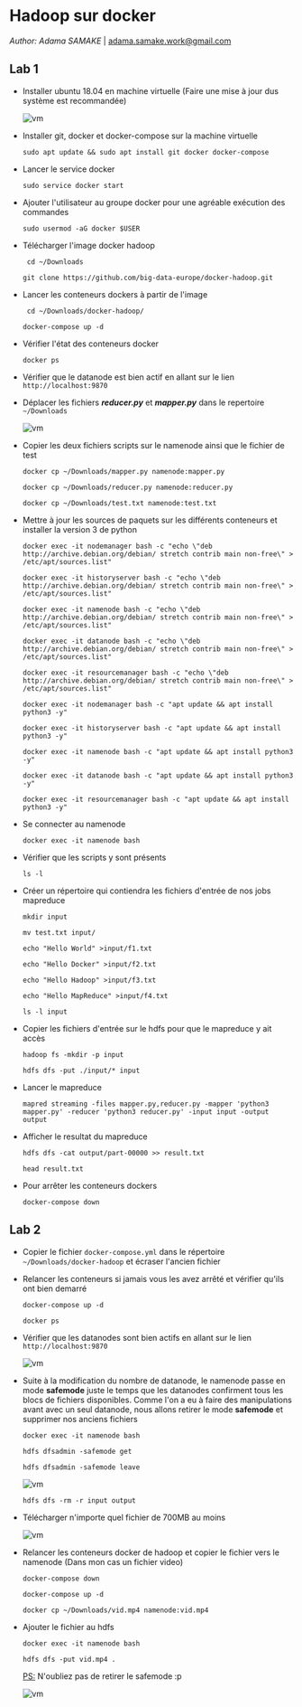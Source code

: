 # Hadoop sur docker

*Author: Adama SAMAKE* | adama.samake.work@gmail.com

## Lab 1

- Installer ubuntu 18.04 en machine virtuelle (Faire une mise à jour dus système est recommandée)

  ![vm](img/vm1.png)

- Installer git, docker et docker-compose sur la machine virtuelle

  `sudo apt update && sudo apt install git docker docker-compose`

- Lancer le service docker

  `sudo service docker start`

- Ajouter l'utilisateur au groupe docker pour une agréable exécution des commandes

  `sudo usermod -aG docker $USER`

- Télécharger l'image docker hadoop

  ` cd ~/Downloads`

  `git clone https://github.com/big-data-europe/docker-hadoop.git`

- Lancer les conteneurs dockers à partir de l'image

  ` cd ~/Downloads/docker-hadoop/`

  `docker-compose up -d`

- Vérifier l'état des conteneurs docker

  `docker ps`

- Vérifier que le datanode est bien actif en allant sur le lien `http://localhost:9870`

- Déplacer les fichiers ***reducer.py*** et ***mapper.py*** dans le repertoire `~/Downloads`

  ![vm](img/vm2.png)

- Copier les deux fichiers scripts sur le namenode ainsi que le fichier de test

  `docker cp ~/Downloads/mapper.py namenode:mapper.py`

  `docker cp ~/Downloads/reducer.py namenode:reducer.py`

  `docker cp ~/Downloads/test.txt namenode:test.txt`

- Mettre à jour les sources de paquets sur les différents conteneurs et installer la version 3 de python

  `docker exec -it nodemanager bash -c "echo \"deb http://archive.debian.org/debian/ stretch contrib main non-free\" > /etc/apt/sources.list"`

  `docker exec -it historyserver bash -c "echo \"deb http://archive.debian.org/debian/ stretch contrib main non-free\" > /etc/apt/sources.list"`

  `docker exec -it namenode bash -c "echo \"deb http://archive.debian.org/debian/ stretch contrib main non-free\" > /etc/apt/sources.list"`

  `docker exec -it datanode bash -c "echo \"deb http://archive.debian.org/debian/ stretch contrib main non-free\" > /etc/apt/sources.list"`

  `docker exec -it resourcemanager bash -c "echo \"deb http://archive.debian.org/debian/ stretch contrib main non-free\" > /etc/apt/sources.list"`

  `docker exec -it nodemanager bash -c "apt update && apt install python3 -y"`

  `docker exec -it historyserver bash -c "apt update && apt install python3 -y"`

  `docker exec -it namenode bash -c "apt update && apt install python3 -y"`

  `docker exec -it datanode bash -c "apt update && apt install python3 -y"`

  `docker exec -it resourcemanager bash -c "apt update && apt install python3 -y"`

- Se connecter au namenode

  `docker exec -it namenode bash`

- Vérifier que les scripts y sont présents

  `ls -l`

- Créer un répertoire qui contiendra les fichiers d'entrée de nos jobs mapreduce

  `mkdir input`

  `mv test.txt input/`

  `echo "Hello World" >input/f1.txt`

  `echo "Hello Docker" >input/f2.txt`

  `echo "Hello Hadoop" >input/f3.txt`

  `echo "Hello MapReduce" >input/f4.txt`

  `ls -l input`

- Copier les fichiers d'entrée sur le hdfs pour que le mapreduce y ait accès

  `hadoop fs -mkdir -p input`

  `hdfs dfs -put ./input/* input`

- Lancer le mapreduce

  `mapred streaming -files mapper.py,reducer.py -mapper 'python3 mapper.py' -reducer 'python3 reducer.py' -input input -output output`

- Afficher le resultat du mapreduce

  `hdfs dfs -cat output/part-00000 >> result.txt`

  `head result.txt`

- Pour arrêter les conteneurs dockers

  `docker-compose down`

## Lab 2

- Copier le fichier `docker-compose.yml` dans le répertoire `~/Downloads/docker-hadoop` et écraser l'ancien fichier

- Relancer les conteneurs si jamais vous les avez arrêté et vérifier qu'ils ont bien demarré

  `docker-compose up -d`

  `docker ps`

- Vérifier que les datanodes sont bien actifs en allant sur le lien `http://localhost:9870`

  ![vm](img/vm3.png)

- Suite à la modification du nombre de datanode, le namenode passe en mode **safemode** juste le temps que les datanodes confirment tous les blocs de fichiers disponibles. Comme l'on a eu à faire des manipulations avant avec un seul datanode, nous allons retirer le mode **safemode** et supprimer nos anciens fichiers

  `docker exec -it namenode bash`

  `hdfs dfsadmin -safemode get`

  `hdfs dfsadmin -safemode leave`

  ![vm](img/vm4.png)

  `hdfs dfs -rm -r input output`

- Télécharger n'importe quel fichier de 700MB au moins

  ![vm](img/vm5.png)

- Relancer les conteneurs docker de hadoop et copier le fichier vers le namenode (Dans mon cas un fichier video)

  `docker-compose down`

  `docker-compose up -d`

  `docker cp ~/Downloads/vid.mp4 namenode:vid.mp4`

- Ajouter le fichier au hdfs

  `docker exec -it namenode bash`

  `hdfs dfs -put vid.mp4 .`

  <u>PS:</u> N'oubliez pas de retirer le safemode :p

  ![vm](img/vm6.png)

  
